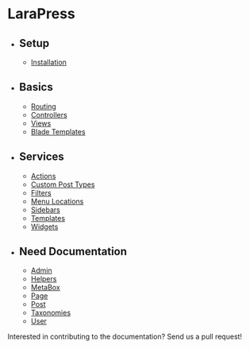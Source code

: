 # LaraPress

- ## Setup
    - [Installation](/installation.md "Installation")

- ##  Basics
    - [Routing](http://laravel.com/docs/5.3/routing "Routing")
    - [Controllers](http://laravel.com/docs/5.3/controllers "Controller")
    - [Views](http://laravel.com/docs/5.3/views "Views")
    - [Blade Templates](http://laravel.com/docs/5.3/blade "Blade Templates")

- ## Services
    - [Actions](/actions.md "Actions")
    - [Custom Post Types](/custom-post-types.md "Custom Post Types")
    - [Filters](/filters.md "Filters")
    - [Menu Locations](/menu-locations.md "Menu Locations")
    - [Sidebars](/sidebars.md "Sidebars")
    - [Templates](/templates.md "Templates")
    - [Widgets](/widgets.md "Widgets")

- ## Need Documentation
    - [Admin](/admin.md "Admin")
    - [Helpers](/helpers.md "Helpers")
    - [MetaBox](/metabox.md "MetaBox")
    - [Page](/page.md "Page")
    - [Post](/post.md "Post")
    - [Taxonomies](/taxonomies.md "Taxonomies")
    - [User](/user.md "User")

Interested in contributing to the documentation? Send us a pull request!
